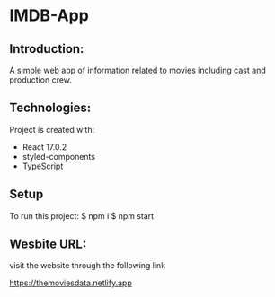 # IMDB-App

## Introduction:

A simple web app of information related to movies including cast and production crew.

## Technologies:

Project is created with:

- React 17.0.2
- styled-components
- TypeScript

## Setup

To run this project:
$ npm i
$ npm start

## Wesbite URL:

visit the website through the following link

https://themoviesdata.netlify.app
